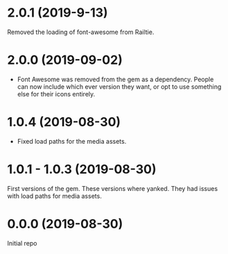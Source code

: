 # 2.0.1 (2019-9-13)

Removed the loading of font-awesome from Railtie.

# 2.0.0 (2019-09-02)

- Font Awesome was removed from the gem as a dependency. People can now include which ever version they want, or opt to use something else for their icons entirely.

# 1.0.4 (2019-08-30)

- Fixed load paths for the media assets.

# 1.0.1 - 1.0.3 (2019-08-30)

First versions of the gem. These versions where yanked. They had issues with load paths for media assets.

# 0.0.0 (2019-08-30)

Initial repo
